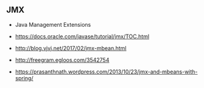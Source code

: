 ## JMX
* Java Management Extensions

* https://docs.oracle.com/javase/tutorial/jmx/TOC.html
* http://blog.vjvj.net/2017/02/jmx-mbean.html
* http://freegram.egloos.com/3542754
* https://prasanthnath.wordpress.com/2013/10/23/jmx-and-mbeans-with-spring/
